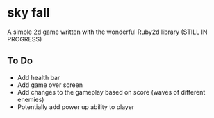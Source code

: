 # sky fall

A simple 2d game written with the wonderful Ruby2d library (STILL IN PROGRESS)

## To Do
 * Add health bar
 * Add game over screen
 * Add changes to the gameplay based on score (waves of different enemies)
 * Potentially add power up ability to player

